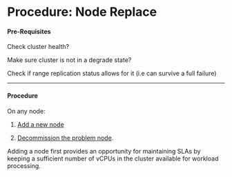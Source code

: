 # Procedure: Node Replace

#### Pre-Requisites

Check cluster health?

Make sure cluster is not in a degrade state?

Check if range replication status allows for it (i.e can survive a full failure) 



------

#### Procedure

On any node:

1. [Add a new node](../routine-maintenance/node-add.md) 

2. [Decommission the problem node](../routine-maintenance/node-decommission.md).


Adding a node first provides an opportunity for maintaining SLAs by keeping a sufficient number of vCPUs in the cluster available for workload processing.

